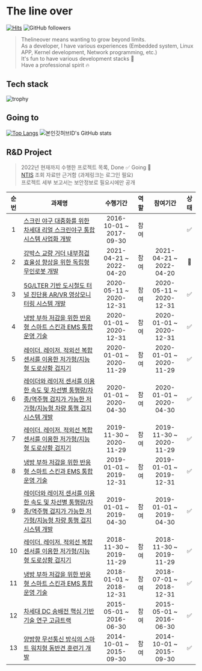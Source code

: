 # The line over

[![Hits](https://hits.seeyoufarm.com/api/count/incr/badge.svg?url=https%3A%2F%2Fgithub.com%2Fthelineover&count_bg=%2379C83D&title_bg=%23071DE7&icon=&icon_color=%23E7E7E7&title=hits&edge_flat=false)](https://hits.seeyoufarm.com)
![GitHub followers](https://img.shields.io/github/followers/thelineover?style=social)

> Thelineover means wanting to grow beyond limits.   
> As a developer, I have various experiences (Embedded system, Linux APP, Kernel development, Network programming, etc.)    
> It's fun to have various development stacks 🚀   
> Have a professional spirit 🔥   

## Tech stack
![trophy](https://github-profile-trophy.vercel.app/?username=thelineover)

## Going to
[![Top Langs](https://github-readme-stats.vercel.app/api/top-langs/?username=thelineover&layout=compact&theme=merko&langs_count=5)](https://github.com/anuraghazra/github-readme-stats) 
![본인깃허브ID's GitHub stats](https://github-readme-stats.vercel.app/api?username=thelineover&show_icons=true&theme=merko)

## R&D Project
> 2022년 현재까지 수행한 프로젝트 목록, Done ✅ Going 🚀   
> [NTIS](https://www.ntis.go.kr/ThMain.do?pcYn=Y) 조회 자료만 근거함 (과제링크는 로그인 필요)   
> 프로젝트 세부 보고서는 보안정보로 필요시에만 공개

|순번|**과제명**|수행기간|역할|참여기간|상태|
|:---:|---|:---:|:---:|:---:|:---:|
|1|	[스크린 야구 대중화를 위한 차세대 리얼 스크린야구 통합 시스템 사업화 개발](https://www.ntis.go.kr/project/pjtInfo.do?pjtId=1415150001&pageCode=TH_MYPJT_PJT_DTL)|2016-10-01 ~ 2017-09-30|참여||✅
|2|	[강박스 교량 거더 내부점검 효율성 향상을 위한 독립형 무인로봇 개발](https://www.ntis.go.kr/project/pjtInfo.do?pjtId=1425155304&pageCode=TH_MYPJT_PJT_DTL)|2021-04-21 ~ 2022-04-20|참여|2021-04-21 ~ 2022-04-20|🚀|
|3|	[5G/LTER 기반 도시철도 터널 진단용 AR/VR 영상모니터링 시스템 개발](https://www.ntis.go.kr/project/pjtInfo.do?pjtId=1315001422&pageCode=TH_MYPJT_PJT_DTL)|2020-05-11 ~ 2020-12-31|참여|2020-05-11 ~ 2020-12-31|✅
|4|	[냉방 부하 저감을 위한 반응형 스마트 스킨과 EMS 통합운영 기술](https://www.ntis.go.kr/project/pjtInfo.do?pjtId=1415168054&pageCode=TH_MYPJT_PJT_DTL)|2020-01-01 ~ 2020-12-31|참여|2020-01-01 ~ 2020-12-31|✅
|5| [레이더, 레이저, 적외선 복합센서를 이용한 저가형/지능형 도로상황 검지기](https://www.ntis.go.kr/project/pjtInfo.do?pjtId=1425140851&pageCode=TH_MYPJT_PJT_DTL)|2020-01-01 ~ 2020-11-29|참여|2020-01-01 ~ 2020-11-29|✅
|6|	[레이더와 레이저 센서를 이용한 속도 및 차선별 통행량/차종/역주행 검지가 가능한 저가형/지능형 차량 통행 검지 시스템 개발](https://www.ntis.go.kr/project/pjtInfo.do?pjtId=1425140617&pageCode=TH_MYPJT_PJT_DTL)|2020-01-01 ~ 2020-04-30|	참여|	2020-01-01 ~ 2020-04-30|✅
|7|	[레이더, 레이저, 적외선 복합센서를 이용한 저가형/지능형 도로상황 검지기](https://www.ntis.go.kr/project/pjtInfo.do?pjtId=1425130275&pageCode=TH_MYPJT_PJT_DTL)|		2019-11-30 ~ 2020-11-29|	    참여|	   2019-11-30 ~ 2020-11-29|✅
|8|	[냉방 부하 저감을 위한 반응형 스마트 스킨과 EMS 통합운영 기술](https://www.ntis.go.kr/project/pjtInfo.do?pjtId=1415163400&pageCode=TH_MYPJT_PJT_DTL)|		      2019-01-01 ~ 2019-12-31|	     참여|		2019-01-01 ~ 2019-12-31|✅
|9|	[레이더와 레이저 센서를 이용한 속도 및 차선별 통행량/차종/역주행 검지가 가능한 저가형/지능형 차량 통행 검지 시스템 개발](https://www.ntis.go.kr/project/pjtInfo.do?pjtId=1425128495&pageCode=TH_MYPJT_PJT_DTL)|		2019-01-01 ~ 2019-04-30|	참여|		2019-01-01 ~ 2019-04-30|✅
|10|	[레이더, 레이저, 적외선 복합센서를 이용한 저가형/지능형 도로상황 검지기](https://www.ntis.go.kr/project/pjtInfo.do?pjtId=1425125256&pageCode=TH_MYPJT_PJT_DTL)|		2018-11-30 ~ 2019-11-29|	  참여|		 2018-11-30 ~ 2019-11-29|✅
|11|	[냉방 부하 저감을 위한 반응형 스마트 스킨과 EMS 통합운영 기술](https://www.ntis.go.kr/project/pjtInfo.do?pjtId=1415156770&pageCode=TH_MYPJT_PJT_DTL)|		       2018-01-01 ~ 2018-12-31|	  참여|		 2018-07-01 ~ 2018-12-31|✅
|12|	[차세대 DC 송배전 핵심 기반기술 연구 고급트랙](https://www.ntis.go.kr/project/pjtInfo.do?pjtId=1415141338&pageCode=TH_MYPJT_PJT_DTL)|		                   2015-05-01 ~ 2016-06-30|	   참여|		2015-05-01 ~ 2016-06-30|✅
|13|	[양방향 무선통신 방식의 스마트 워치형 동반견 훈련기 개발](https://www.ntis.go.kr/project/pjtInfo.do?pjtId=1425089817&pageCode=TH_MYPJT_PJT_DTL)|		          2014-10-01 ~ 2015-09-30|	  참여|	    2014-10-01 ~ 2015-09-30|✅
